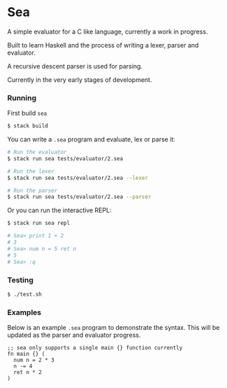 # Sea

A simple evaluator for a C like language, currently a work in progress.

Built to learn Haskell and the process of writing a lexer, parser and evaluator.

A recursive descent parser is used for parsing.

Currently in the very early stages of development.

### Running

First build `sea`

```bash
$ stack build
```

You can write a `.sea` program and evaluate, lex or parse it:

```bash
# Run the evaluator
$ stack run sea tests/evaluator/2.sea

# Run the lexer
$ stack run sea tests/evaluator/2.sea --lexer

# Run the parser
$ stack run sea tests/evaluator/2.sea --parser
```

Or you can run the interactive REPL:

```bash
$ stack run sea repl

# Sea> print 1 + 2
# 3
# Sea> num n = 5 ret n
# 5
# Sea> :q
```

### Testing

```bash
$ ./test.sh
```

### Examples

Below is an example `.sea` program to demonstrate the syntax.
This will be updated as the parser and evaluator progress.

```assembly
;; sea only supports a single main {} function currently
fn main {} (
  num n = 2 * 3
  n -= 4
  ret n * 2
)
```
